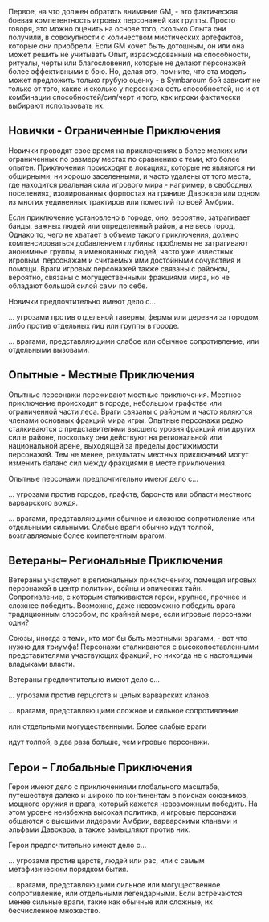 
Первое, на что должен обратить внимание GM, - это фактическая боевая компетентность игровых персонажей как группы. Просто говоря, это можно оценить на основе того, сколько Опыта они получили, в совокупности с количеством мистических артефактов, которые они приобрели. Если GM хочет быть дотошным, он или она может решить не учитывать Опыт, израсходованный на способности, ритуалы, черты или благословения, которые не делают персонажей более эффективными в бою. Но, делая это, помните, что эта модель может предложить только грубую оценку - в Symbaroum бой зависит не только от того, какие и сколько у персонажа есть способностей, но и от комбинации способностей/сил/черт и того, как игроки фактически выбирают использовать их.

## Новички - Ограниченные Приключения

Новички проводят свое время на приключениях в более мелких или ограниченных по размеру местах по сравнению с теми, кто более опытен. Приключения происходят в локациях, которые не являются ни обширными, ни хорошо заселенными, и часто удалены от того места, где находится реальная сила игрового мира - например, в свободных поселениях, изолированных форпостах на границе Давокара или одном из многих уединенных трактиров или поместий по всей Амбрии.

Если приключение установлено в городе, оно, вероятно, затрагивает банды, важных людей или определенный район, а не весь город. Однако то, чего не хватает в объеме такого приключения, должно компенсироваться добавлением глубины: проблемы не затрагивают анонимные группы, а именованных людей, часто уже известных игровым  персонажам и считаемых ими достойными сочувствия и помощи. Враги игровых персонажей также связаны с районом, вероятно, связаны с могущественными фракциями мира, но не обладают большой силой сами по себе.

Новички предпочтительно имеют дело с...

... угрозами против отдельной таверны, фермы или деревни за городом, либо против отдельных лиц или группы в городе.

... врагами, представляющими слабое или обычное сопротивление, или отдельными вызовами.

## Опытные - Местные Приключения

Опытные персонажи переживают местные приключения. Местное приключение происходит в городе, небольшом графстве или ограниченной части леса. Враги связаны с районом и часто являются членами основных фракций мира игры. Опытные персонажи редко сталкиваются с представителями высшего уровня фракций или других сил в районе, поскольку они действуют на региональной или национальной арене, выходящей за пределы достижимости персонажей. Тем не менее, результаты местных приключений могут изменить баланс сил между фракциями в месте приключения.

Опытные персонажи предпочтительно имеют дело с...

... угрозами против городов, графств, баронств или области местного варварского вождя.

... врагами, представляющими обычное и сложное сопротивление или отдельными сильными. Слабые враги обычно идут толпой, возглавляемые более компетентным врагом.

## Ветераны– Региональные Приключения

Ветераны участвуют в региональных приключениях, помещая игровых персонажей в центр политики, войны и эпических тайн.  Сопротивление, с которым сталкиваются герои, крупнее, прочнее и сложнее победить. Возможно, даже невозможно победить врага традиционным способом, по крайней мере, если игровые персонажи одни?

Союзы, иногда с теми, кто мог бы быть местными врагами, - вот что нужно для триумфа! Персонажи сталкиваются с высокопоставленными представителями участвующих фракций, но никогда не с настоящими владыками власти.

Ветераны предпочтительно имеют дело с...

... угрозами против герцогств и целых варварских кланов.

... врагами, представляющими сложное и сильное сопротивление

или отдельными могущественными. Более слабые враги

идут толпой, в два раза больше, чем игровые персонажи.

## Герои – Глобальные Приключения

Герои имеют дело с приключениями глобального масштаба, путешествуя далеко и широко по континентам в поисках союзников, мощного оружия и врага, который кажется невозможным победить. На этом уровне неизбежна высокая политика, и игровые персонажи общаются с высшими лидерами Амбрии, варварскими кланами и эльфами Давокара, а также замышляют против них.

Герои предпочтительно имеют дело с...

... угрозами против царств, людей или рас, или с самым метафизическим порядком бытия.

... врагами, представляющими сильное или могущественное сопротивление, или отдельными легендарными. Если встречаются менее сильные враги, такие как обычные или сложные, их бесчисленное множество.